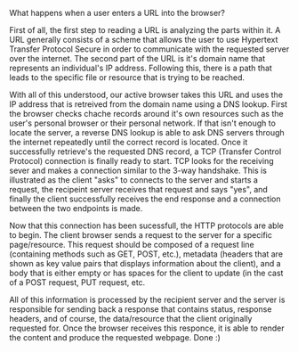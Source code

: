 What happens when a user enters a URL into the browser?

First of all, the first step to reading a URL is analyzing the parts within it. A URL generally consists of a scheme that allows the user to use Hypertext Transfer Protocol Secure in order to communicate with the requested server over the internet. The second part of the URL is it's domain name that represents an individual's IP address. Following this, there is a path that leads to the specific file or resource that is trying to be reached. 

With all of this understood, our active browser takes this URL and uses the IP address that is retreived from the domain name using a DNS lookup. First the browser checks chache records around it's own resources such as the user's personal browser or their personal network. If that isn't enough to locate the server, a reverse DNS lookup is able to ask DNS servers through the internet repeatedly until the correct record is located. Once it successfully retrieve's the requested DNS record, a TCP (Transfer Control Protocol) connection is finally ready to start. TCP looks for the receiving sever and makes a connection similar to the 3-way handshake. This is illustrated as the client "asks" to connects to the server and starts a request, the recipeint server receives that request and says "yes", and finally the client successfully receives the end response and a connection between the two endpoints is made. 

Now that this connection has been sucessfull, the HTTP protocols are able to begin. The client browser sends a request to the server for a specific page/resource. This request should be composed of a request line (containing methods such as GET, POST, etc.), metadata (headers that are shown as key value pairs that displays information about the client), and a body that is either empty or has spaces for the client to update (in the cast of a POST request, PUT request, etc.

All of this information is processed by the recipient server and the server is responsible for sending back a response that contains status, response headers, and of course, the data/resource that the client originally requested for. Once the browser receives this responce, it is able to render the content and produce the requested webpage. Done :)